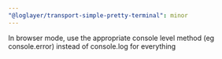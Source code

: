 ```yaml
---
"@loglayer/transport-simple-pretty-terminal": minor
---
```


In browser mode, use the appropriate console level method (eg console.error) instead of console.log for everything
